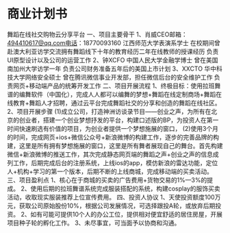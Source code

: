 # 商业计划书

舞蹈在线社交购物云分享平台
一、项目主要骨干
1、肖威CEO邮箱：494410617@qq.com电话：18770093160
江西师范大学表演系学士
在校期间曾赴澳大利亚访学交流拥有舞蹈线下十年的教育经历二年在线教师的授课经历
负责UI原型设计以及公司的运营工作
2、钟XCFO
中国人民大学金融学博士
曾在美国南加州大学访学一年
负责公司财务准备五年后的美国上市计划
3、XXCTO
华中科技大学网络安全硕士
曾在腾讯微信事业开发部，担任微信后台的安全维护工作
负责网页+移动端产品的统筹开发工作
二、项目开展流程
1、终极目标：使用拉班舞谱的编舞软件（中国化），完成人人都可以编舞的梦想+舞蹈在线定制商场+舞蹈在线教育+舞蹈人才招聘，通过云平台完成舞蹈社交的分享和创造的舞蹈在线社区。
2、项目开展步骤
(1)成立公司，打造神洲访谈录节目——创业之声，为所有在北京的创业者，搭建一个创业梦想抒发的平台，构建口述版的BP，为投资人在第一时间快速刷选有价值的项目，为创业者提供一个梦想施展的窗口，
(2)使用3个月的时间，完成网页+ios+微信公众号+新浪微博的构建工作，逐步的完善品牌的构建，这里是所有拥有梦想施展的窗口，这里是所有舞者展现自己的舞台。首先构建微信+新浪微博的推送工作，其次完成静态网页端的舞蹈之声+创业之声的信息成列工作，后期完成后台的注册系统，上线ios的app，模仿新浪的雷达功能，定位人+机构+学习的第一个版本，后期不断的上线商城，完成移动端的买卖活动。
三、项目盈利点
1、核心在于商城的买卖的广告费用+货物交易的1%—3%的提成。
2、使用后期的拉班舞谱系统完成服装搭配的系统，构建cosplay的服饰买卖活动，收取现实服装推荐上位宣传费用。
四、投资人协议
1、天使投资额度100万元，获取公司原始股份10%，根据公司发展情况，可选择跟投A轮，或放弃后期投资。
2、如有可能可提供10个人的办公工位，提供相对便宜舒适的居住房屋，开展项目种子轮的孵化工作。
3、未尽事宜，可当面予以协商和沟通。
